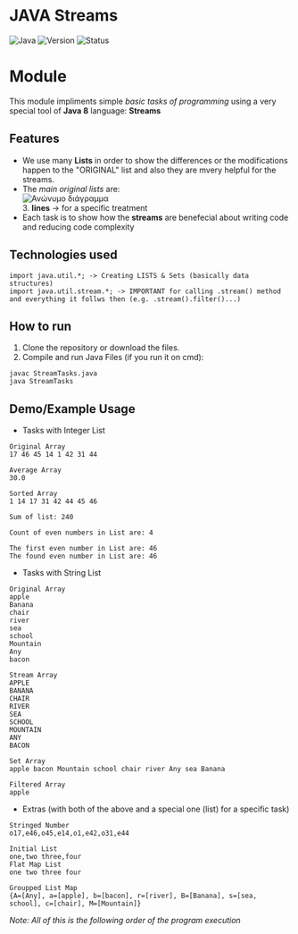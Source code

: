 # JAVA Streams
![Java](https://img.shields.io/badge/Language-Java-blue)
![Version](https://img.shields.io/badge/Version-2.1-red)
![Status](https://img.shields.io/badge/Status-Completed-brightgreen)

# Module
This module impliments simple *basic tasks of programming* using a very special tool of **Java 8** language: **Streams**

## Features
- We use many **Lists** in order to show the differences or the modifications happen to the "ORIGINAL" list and also they are mvery helpful for the streams.
- The *main original lists* are:<br>
![Ανώνυμο διάγραμμα](https://github.com/user-attachments/assets/c2b0e2cc-40b0-4b69-90ec-f2778ce4d5ab)<br>
  3. **lines** -> for a specific treatment
- Each task is to show how the **streams** are benefecial about writing code and reducing code complexity

## Technologies used
```
import java.util.*; -> Creating LISTS & Sets (basically data structures)
import java.util.stream.*; -> IMPORTANT for calling .stream() method and everything it follws then (e.g. .stream().filter()...)
```

## How to run
1. Clone the repository or download the files.
2. Compile and run Java Files (if you run it on cmd):
```
javac StreamTasks.java
java StreamTasks
```

## Demo/Example Usage
- Tasks with Integer List
```
Original Array
17 46 45 14 1 42 31 44 

Average Array
30.0 

Sorted Array
1 14 17 31 42 44 45 46 

Sum of list: 240

Count of even numbers in List are: 4

The first even number in List are: 46
The found even number in List are: 46

```
- Tasks with String List
```
Original Array
apple
Banana
chair
river
sea
school
Mountain
Any
bacon

Stream Array
APPLE
BANANA
CHAIR
RIVER
SEA
SCHOOL
MOUNTAIN
ANY
BACON

Set Array
apple bacon Mountain school chair river Any sea Banana 

Filtered Array
apple

```
- Extras (with both of the above and a special one (list) for a specific task)
```
Stringed Number
o17,e46,o45,e14,o1,e42,o31,e44 

Initial List
one,two three,four 
Flat Map List
one two three four 

Groupped List Map
{A=[Any], a=[apple], b=[bacon], r=[river], B=[Banana], s=[sea, school], c=[chair], M=[Mountain]}
```
*Note: All of this is the following order of the program execution* 
